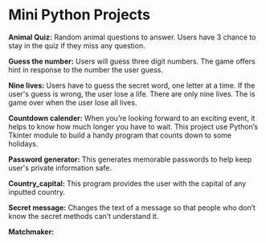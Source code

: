 # Mini Python Projects

**Animal Quiz:** Random animal questions to answer. Users have 3 chance to stay in the quiz if they miss any question.

**Guess the number:** Users will guess three digit numbers. The game offers hint in response to the number the user guess.

**Nine lives:** Users have to guess the secret word, one letter at a time. If the user's guess is wrong, the user lose a life. There are only nine lives. The is game over when the user lose all lives.

**Countdown calender:** When you’re looking forward to an exciting event, it helps to know how much longer you have to wait. This project use Python’s Tkinter module to build a handy program that counts down to some holidays.

**Password generator:** This generates memorable passwords to help keep user's private information safe.

**Country_capital:** This program provides the user with the capital of any inputted country.

**Secret message:** Changes the text of a message so that people who don’t know the secret methods can’t understand it.

**Matchmaker:**